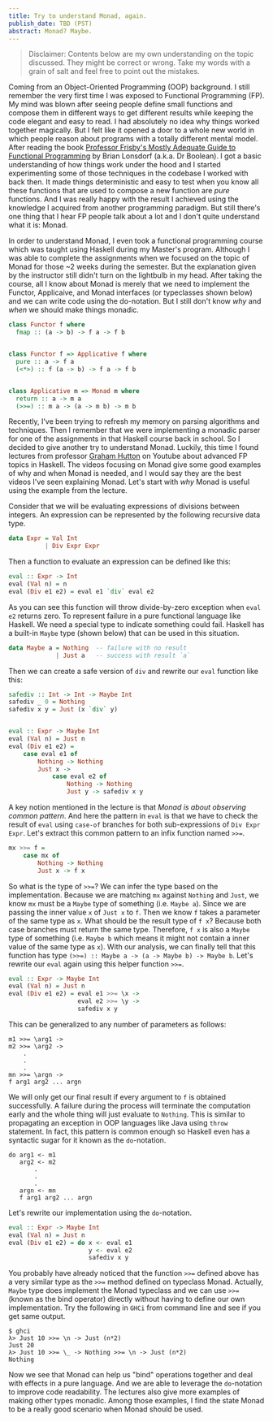 ```yaml
---
title: Try to understand Monad, again.
publish_date: TBD (PST)
abstract: Monad? Maybe.
---
```


> Disclaimer: Contents below are my own understanding on the topic discussed. They might be correct
> or wrong. Take my words with a grain of salt and feel free to point out the mistakes.

Coming from an Object-Oriented Programming (OOP) background. I still remember the very first time
I was exposed to Functional Programming (FP). My mind was blown after seeing people define small
functions and compose them in different ways to get different results while keeping the code elegant
and easy to read. I had absolutely no idea why things worked together magically. But I felt like it
opened a door to a whole new world in which people reason about programs with a totally different
mental model. After reading the book [Professor Frisby's Mostly Adequate Guide to Functional Programming](https://mostly-adequate.gitbook.io/mostly-adequate-guide/#about-this-book)
by Brian Lonsdorf (a.k.a. Dr Boolean). I got a basic understanding of how things work under the hood
and I started experimenting some of those techniques in the codebase I worked with back then.
It made things deterministic and easy to test when you know all these functions that are used to
compose a new function are _pure_ functions. And I was really happy with the result I achieved using
the knowledge I acquired from another programming paradigm. But still there's one thing that I hear
FP people talk about a lot and I don't quite understand what it is: Monad.

In order to understand Monad, I even took a functional programming course which was taught using
Haskell during my Master's program. Although I was able to complete the assignments when we focused
on the topic of Monad for those ~2 weeks during the semester. But the explanation given by the instructor
still didn't turn on the lightbulb in my head. After taking the course, all I know about Monad is
merely that we need to implement the Functor, Applicaive, and Monad interfaces (or typeclasses shown below)
and we can write code using the do-notation. But I still don't know _why_ and _when_ we should make things monadic.

```haskell
class Functor f where
  fmap :: (a -> b) -> f a -> f b


class Functor f => Applicative f where
  pure :: a -> f a
  (<*>) :: f (a -> b) -> f a -> f b


class Applicative m => Monad m where
  return :: a -> m a
  (>>=) :: m a -> (a -> m b) -> m b
```

Recently, I've been trying to refresh my memory on parsing algorithms and techniques. Then I remember
that we were implementing a monadic parser for one of the assignments in that Haskell course back in
school. So I decided to give another try to understand Monad. Luckily, this time I found lectures from
professor [Graham Hutton](http://www.cs.nott.ac.uk/~pszgmh/) on Youtube about advanced FP topics in Haskell.
The videos focusing on Monad give some good examples of why and when Monad is needed, and I would say
they are the best videos I've seen explaining Monad. Let's start with _why_ Monad is useful using the
example from the lecture.

Consider that we will be evaluating expressions of divisions between integers. An expression can be
represented by the following recursive data type.

```haskell
data Expr = Val Int
          | Div Expr Expr
```

Then a function to evaluate an expression can be defined like this:

```haskell
eval :: Expr -> Int
eval (Val n) = n
eval (Div e1 e2) = eval e1 `div` eval e2
```

As you can see this function will throw divide-by-zero exception when `eval e2` returns zero.
To represent failure in a pure functional language like Haskell. We need a special type to indicate
something could fail. Haskell has a built-in `Maybe` type (shown below) that can be used in this situation.

```haskell
data Maybe a = Nothing  -- failure with no result
             | Just a   -- success with result `a`
```

Then we can create a safe version of `div` and rewrite our `eval` function like this:

```haskell
safediv :: Int -> Int -> Maybe Int
safediv _ 0 = Nothing
safediv x y = Just (x `div` y)


eval :: Expr -> Maybe Int
eval (Val n) = Just n
eval (Div e1 e2) =
    case eval e1 of
        Nothing -> Nothing
        Just x ->
            case eval e2 of
                Nothing -> Nothing
                Just y -> safediv x y
```

A key notion mentioned in the lecture is that _Monad is about observing common pattern_.
And here the pattern in `eval` is that we have to check the result of `eval` using `case-of` branches
for both sub-expressions of `Div Expr Expr`. Let's extract this common pattern to an infix function
named `>>=`.

```haskell
mx >>= f =
    case mx of
        Nothing -> Nothing
        Just x -> f x
```

So what is the type of `>>=`? We can infer the type based on the implementation.
Because we are matching `mx` against `Nothing` and `Just`, we know `mx` must be a `Maybe` type of
something (i.e. `Maybe a`). Since we are passing the inner value `x` of `Just x` to `f`.
Then we know `f` takes a parameter of the same type as `x`. What should be the result type of `f x`?
Because both case branches must return the same type. Therefore, `f x` is also a `Maybe` type of
something (i.e. `Maybe b` which means it might not contain a inner value of the same type as `x`).
With our analysis, we can finally tell that this function has type `(>>=) :: Maybe a -> (a -> Maybe b) -> Maybe b`.
Let's rewrite our `eval` again using this helper function `>>=`.

```haskell
eval :: Expr -> Maybe Int
eval (Val n) = Just n
eval (Div e1 e2) = eval e1 >>= \x ->
                   eval e2 >>= \y ->
                   safediv x y
```

This can be generalized to any number of parameters as follows:

```
m1 >>= \arg1 ->
m2 >>= \arg2 ->
    .
    .
    .
mn >>= \argn ->
f arg1 arg2 ... argn
```

We will only get our final result if every argument to `f` is obtained successfully. A failure during
the process will terminate the computation early and the whole thing will just evaluate to `Nothing`.
This is similar to propagating an exception in OOP languages like Java using `throw` statement.
In fact, this pattern is common enough so Haskell even has a syntactic sugar for it known as the `do`-notation.

```
do arg1 <- m1
   arg2 <- m2
       .
       .
       .
   argn <- mn
   f arg1 arg2 ... argn
```

Let's rewrite our implementation using the `do`-notation.

```haskell
eval :: Expr -> Maybe Int
eval (Val n) = Just n
eval (Div e1 e2) = do x <- eval e1
                      y <- eval e2
                      safediv x y
```

You probably have already noticed that the function `>>=` defined above has a very similar type as
the `>>=` method defined on typeclass Monad. Actually, `Maybe` type does implement the Monad typeclass
and we can use `>>=` (known as the bind operator) directly without having to define our own implementation.
Try the following in `GHCi` from command line and see if you get same output.

```
$ ghci
λ> Just 10 >>= \n -> Just (n*2)
Just 20
λ> Just 10 >>= \_ -> Nothing >>= \n -> Just (n*2)
Nothing
```

Now we see that Monad can help us "bind" operations together and deal with effects in a pure language.
And we are able to leverage the `do`-notation to improve code readability. The lectures also give
more examples of making other types monadic. Among those examples, I find the state Monad to be a
really good scenario when Monad should be used.



